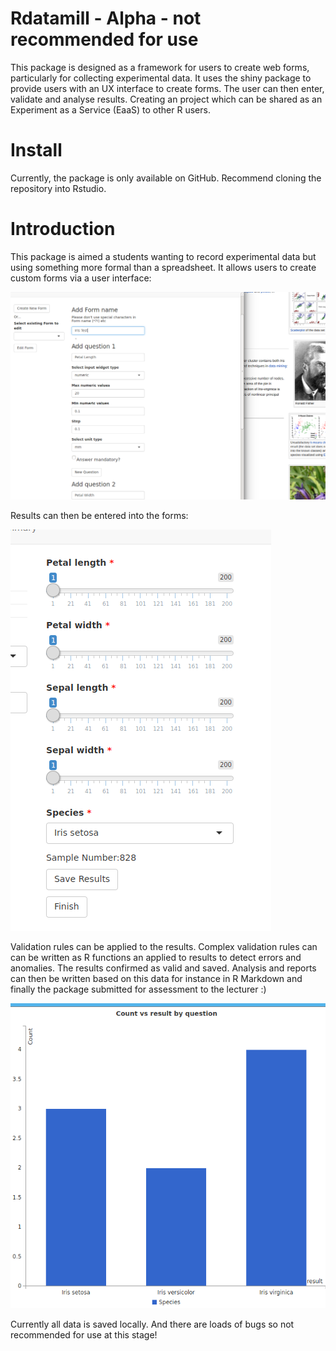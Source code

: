 
# Rdatamill - Alpha - not recommended for use

This package is designed as a framework for users to create web forms, particularly for collecting experimental data. It uses the shiny package to provide users with an UX interface to create forms. The user can then enter, validate and analyse results. Creating an project which can be shared as an Experiment as a Service (EaaS) to other R users.

# Install

Currently, the package is only available on GitHub. Recommend cloning the repository into Rstudio.

# Introduction

This package is aimed a students wanting to record experimental data but using something more formal than a spreadsheet. It allows users to create custom forms via a user interface:

![create_test](./create_form.png?raw=true)

Results can then be entered into the forms:

![enter_data](./enter_data.png?raw=true)

Validation rules can be applied to the results. Complex validation rules can can be written as R functions an applied to results to detect errors and anomalies. The results confirmed as valid and saved. Analysis and reports can then be written based on this data for instance in R Markdown and finally the package submitted for assessment to the lecturer :)

![analysis](./analysis.png?raw=true)

Currently all data is saved locally. And there are loads of bugs so not recommended for use at this stage!

